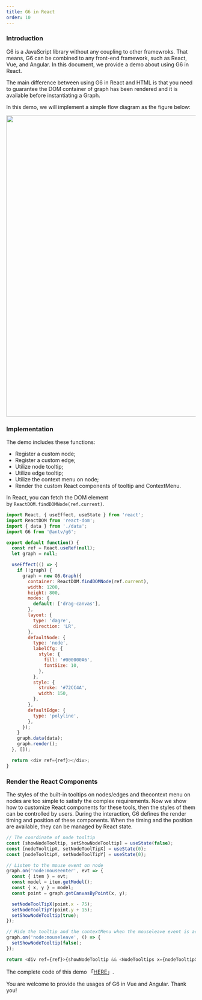 ```yaml
---
title: G6 in React
order: 10
---
```


### Introduction

G6 is a JavaScript library without any coupling to other framewroks. That means, G6 can be combined to any front-end framework, such as React, Vue, and Angular. In this document, we provide a demo about using G6 in React.

The main difference between using G6 in React and HTML is that you need to guarantee the DOM container of graph has been rendered and it is available before instantiating a Graph.

In this demo, we will implement a simple flow diagram as the figure below:

<img src='https://gw.alipayobjects.com/mdn/rms_f8c6a0/afts/img/A*L8pRS5HCPXUAAAAAAAAAAABkARQnAQ' width=800/>

### Implementation

The demo includes these functions:

- Register a custom node;
- Register a custom edge;
- Utilize node tooltip;
- Utilize edge tooltip;
- Utilize the context menu on node;
- Render the custom React components of tooltip and ContextMenu.

In React, you can fetch the DOM element by `ReactDOM.findDOMNode(ref.current)`.

```javascript
import React, { useEffect, useState } from 'react';
import ReactDOM from 'react-dom';
import { data } from './data';
import G6 from '@antv/g6';

export default function() {
  const ref = React.useRef(null);
  let graph = null;

  useEffect(() => {
    if (!graph) {
      graph = new G6.Graph({
        container: ReactDOM.findDOMNode(ref.current),
        width: 1200,
        height: 800,
        modes: {
          default: ['drag-canvas'],
        },
        layout: {
          type: 'dagre',
          direction: 'LR',
        },
        defaultNode: {
          type: 'node',
          labelCfg: {
            style: {
              fill: '#000000A6',
              fontSize: 10,
            },
          },
          style: {
            stroke: '#72CC4A',
            width: 150,
          },
        },
        defaultEdge: {
          type: 'polyline',
        },
      });
    }
    graph.data(data);
    graph.render();
  }, []);

  return <div ref={ref}></div>;
}
```

### Render the React Components

The styles of the built-in tooltips on nodes/edges and thecontext menu on nodes are too simple to satisfy the complex requirements. Now we show how to customize React components for these tools, then the styles of them can be controlled by users. During the interaction, G6 defines the render timing and position of these components. When the timing and the position are available, they can be managed by React state.

```javascript
// The coordinate of node tooltip
const [showNodeTooltip, setShowNodeTooltip] = useState(false);
const [nodeTooltipX, setNodeToolTipX] = useState(0);
const [nodeTooltipY, setNodeToolTipY] = useState(0);

// Listen to the mouse event on node
graph.on('node:mouseenter', evt => {
  const { item } = evt;
  const model = item.getModel();
  const { x, y } = model;
  const point = graph.getCanvasByPoint(x, y);

  setNodeToolTipX(point.x - 75);
  setNodeToolTipY(point.y + 15);
  setShowNodeTooltip(true);
});

// Hide the tooltip and the contextMenu when the mouseleave event is activated on the node
graph.on('node:mouseleave', () => {
  setShowNodeTooltip(false);
});

return <div ref={ref}>{showNodeTooltip && <NodeTooltips x={nodeTooltipX} y={nodeTooltipY} />}</div>;
```

The complete code of this demo 「<a href='https://github.com/baizn/g6-in-react' target='_blank'>HERE</a>」.

You are welcome to provide the usages of G6 in Vue and Angular. Thank you!
